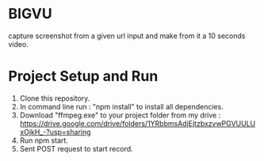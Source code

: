# BIGVU 
capture screenshot from a given url input and make from it a 10 seconds video.

# Project Setup and Run
1. Clone this repository.
2. In command line run : "npm install" to install all dependencies.
3. Download "ffmpeg.exe" to your project folder from my drive : https://drive.google.com/drive/folders/1YRbbmsAdjEjtzbxzvwPGVUULUxOjkH_-?usp=sharing
4. Run npm start.
5. Sent POST request to start record.
